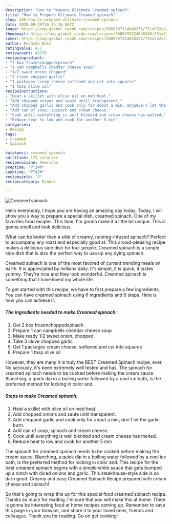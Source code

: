 ```yaml
---
description: "How to Prepare Ultimate Creamed spinach"
title: "How to Prepare Ultimate Creamed spinach"
slug: 480-how-to-prepare-ultimate-creamed-spinach
date: 2020-09-29T16:45:36.067Z
image: https://img-global.cpcdn.com/recipes/5689797324046336/751x532cq70/creamed-spinach-recipe-main-photo.jpg
thumbnail: https://img-global.cpcdn.com/recipes/5689797324046336/751x532cq70/creamed-spinach-recipe-main-photo.jpg
cover: https://img-global.cpcdn.com/recipes/5689797324046336/751x532cq70/creamed-spinach-recipe-main-photo.jpg
author: Ricardo Bass
ratingvalue: 4.7
reviewcount: 43178
recipeingredient:
- "2 box frozenchoppedspinach"
- "1 can campbells cheddar cheese soup"
- "1/2 sweet onion chopped"
- "3 clove chopped garlic"
- "1 packages cream cheese softened and cut into squares"
- "1 tbsp olive oil"
recipeinstructions:
- "Heat a skillet with olive oil on med heat."
- "Add chopped onions and saute until transparent."
- "Add chopped garlic and cook only for about a min, don&#39;t let the garlic burn."
- "Add can of soup, spinach and cream cheese."
- "Cook until everything is well blended and cream cheese has melted."
- "Reduce heat to low and cook for another 5 min"
categories:
- Recipe
tags:
- creamed
- spinach

katakunci: creamed spinach 
nutrition: 171 calories
recipecuisine: American
preptime: "PT24M"
cooktime: "PT47M"
recipeyield: "2"
recipecategory: Dinner

---
```



![Creamed spinach](https://img-global.cpcdn.com/recipes/5689797324046336/751x532cq70/creamed-spinach-recipe-main-photo.jpg)

Hello everybody, I hope you are having an amazing day today. Today, I will show you a way to prepare a special dish, creamed spinach. One of my favorites food recipes. This time, I'm gonna make it a little bit unique. This is gonna smell and look delicious.

What can be better than a side of creamy, nutmeg-infused spinach? Perfect to accompany any roast and especially good at. This crowd-pleasing recipe makes a delicious side dish for four people. Creamed spinach is a simple side dish that is also the perfect way to use up any dying spinach.

Creamed spinach is one of the most favored of current trending meals on earth. It is appreciated by millions daily. It's simple, it is quick, it tastes yummy. They're nice and they look wonderful. Creamed spinach is something that I have loved my whole life.


To get started with this recipe, we have to first prepare a few ingredients. You can have creamed spinach using 6 ingredients and 6 steps. Here is how you can achieve it.

<!--inarticleads1-->

##### The ingredients needed to make Creamed spinach:

1. Get 2 box frozenchoppedspinach
1. Prepare 1 can campbells cheddar cheese soup
1. Make ready 1/2 sweet onion, chopped
1. Take 3 clove chopped garlic
1. Get 1 packages cream cheese, softened and cut into squares
1. Prepare 1 tbsp olive oil


However, they are many It is truly the BEST Creamed Spinach recipe, ever. No seriously, it&#39;s been extremely well tested and has. The spinach for creamed spinach needs to be cooked before making the cream sauce. Blanching, a quick dip in a boiling water followed by a cool ice bath, is the preferred method for locking in color and. 

<!--inarticleads2-->

##### Steps to make Creamed spinach:

1. Heat a skillet with olive oil on med heat.
1. Add chopped onions and saute until transparent.
1. Add chopped garlic and cook only for about a min, don&#39;t let the garlic burn.
1. Add can of soup, spinach and cream cheese.
1. Cook until everything is well blended and cream cheese has melted.
1. Reduce heat to low and cook for another 5 min


The spinach for creamed spinach needs to be cooked before making the cream sauce. Blanching, a quick dip in a boiling water followed by a cool ice bath, is the preferred method for locking in color and. This recipe for the best creamed spinach begins with a simple white sauce that gets bumped up a notch with diced onions and garlic. This steakhouse-style side is so darn good. Creamy and easy Creamed Spinach Recipe prepared with cream cheese and spinach! 

So that's going to wrap this up for this special food creamed spinach recipe. Thanks so much for reading. I'm sure that you will make this at home. There is gonna be interesting food at home recipes coming up. Remember to save this page in your browser, and share it to your loved ones, friends and colleague. Thank you for reading. Go on get cooking!
